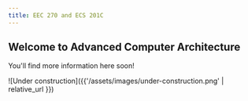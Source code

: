 ```yaml
---
title: EEC 270 and ECS 201C
---
```


## Welcome to Advanced Computer Architecture

You'll find more information here soon!

![Under construction]({{'/assets/images/under-construction.png' | relative_url }})
